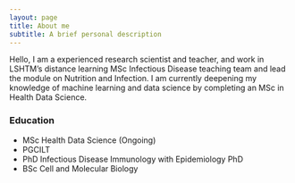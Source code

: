 ```yaml
---
layout: page
title: About me
subtitle: A brief personal description
---
```


Hello, I am a experienced research scientist and teacher, and work in LSHTM’s distance learning MSc Infectious Disease teaching team and lead the module on Nutrition and Infection. I am currently deepening my knowledge of machine learning and data science by completing an MSc in Health Data Science. 

### Education
- MSc Health Data Science (Ongoing)
- PGCILT 
- PhD Infectious Disease Immunology with Epidemiology PhD
- BSc Cell and Molecular Biology
